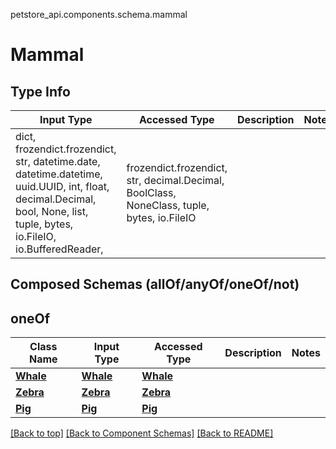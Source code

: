 <a name="top"></a>
petstore_api.components.schema.mammal
# Mammal

## Type Info
Input Type | Accessed Type | Description | Notes
------------ | ------------- | ------------- | -------------
dict, frozendict.frozendict, str, datetime.date, datetime.datetime, uuid.UUID, int, float, decimal.Decimal, bool, None, list, tuple, bytes, io.FileIO, io.BufferedReader,  | frozendict.frozendict, str, decimal.Decimal, BoolClass, NoneClass, tuple, bytes, io.FileIO |  |

## Composed Schemas (allOf/anyOf/oneOf/not)
## oneOf
Class Name | Input Type | Accessed Type | Description | Notes
------------- | ------------- | ------------- | ------------- | -------------
[**Whale**](whale.Whale.md) | [**Whale**](whale.Whale.md) | [**Whale**](whale.Whale.md) |  |
[**Zebra**](zebra.Zebra.md) | [**Zebra**](zebra.Zebra.md) | [**Zebra**](zebra.Zebra.md) |  |
[**Pig**](pig.Pig.md) | [**Pig**](pig.Pig.md) | [**Pig**](pig.Pig.md) |  |

[[Back to top]](#top) [[Back to Component Schemas]](../../../README.md#Component-Schemas) [[Back to README]](../../../README.md)
